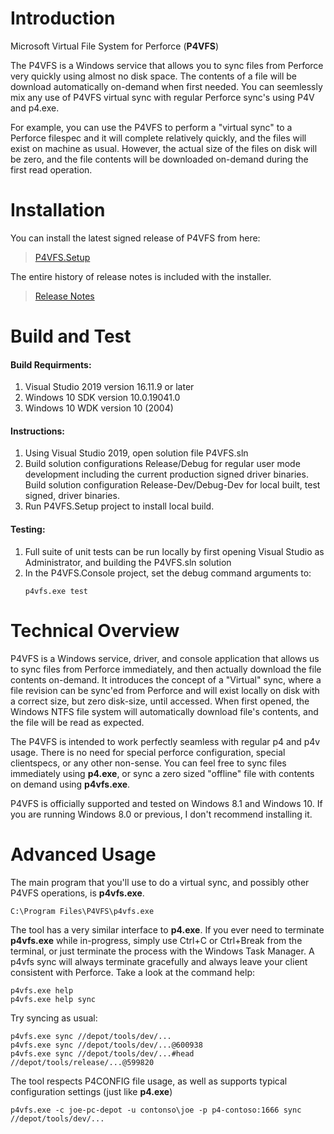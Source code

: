 # Introduction 
Microsoft Virtual File System for Perforce (**P4VFS**)

The P4VFS is a Windows service that allows you to sync files from Perforce very quickly using almost no disk space. The contents of a file will be download automatically on-demand when first needed. You can seemlessly mix any use of P4VFS virtual sync with regular Perforce sync's using P4V and p4.exe.

For example, you can use the P4VFS to perform a "virtual sync" to a Perforce filespec and it will complete relatively quickly, and the files will exist on machine as usual. However, the actual size of the files on disk will be zero, and the file contents will be downloaded on-demand during the first read operation.

# Installation
You can install the latest signed release of P4VFS from here:
> [P4VFS.Setup](https://github.com/microsoft/p4vfs/releases/download/stable/P4VFS.Setup-1.24.0.0.exe)

The entire history of release notes is included with the installer.
> [Release Notes](https://github.com/microsoft/p4vfs/blob/main/source/P4VFS.Console/P4VFS.Notes.txt)

# Build and Test
#### Build Requirments:
1. Visual Studio 2019 version 16.11.9 or later
1. Windows 10 SDK version 10.0.19041.0
1. Windows 10 WDK version 10 (2004)

#### Instructions:
1. Using Visual Studio 2019, open solution file P4VFS.sln
1. Build solution configurations Release/Debug for regular user mode development including the current production signed driver binaries. Build solution configuration Release-Dev/Debug-Dev for local built, test signed, driver binaries.
1. Run P4VFS.Setup project to install local build.

#### Testing:
1. Full suite of unit tests can be run locally by first opening Visual Studio as Administrator, and building the P4VFS.sln solution
1. In the P4VFS.Console project, set the debug command arguments to:
    ```
    p4vfs.exe test
    ```

# Technical Overview
P4VFS is a Windows service, driver, and console application that allows us to sync files from Perforce immediately, and then actually download the file contents on-demand. It introduces the concept of a "Virtual" sync, where a file revision can be sync'ed from Perforce and will exist locally on disk with a correct size, but zero disk-size, until accessed. When first opened, the Windows NTFS file system will automatically download file's contents, and the file will be read as expected.

The P4VFS is intended to work perfectly seamless with regular p4 and p4v usage. There is no need for special perforce configuration, special clientspecs, or any other non-sense. You can feel free to sync files immediately using **p4.exe**, or sync a zero sized "offline" file with contents on demand using **p4vfs.exe**.

P4VFS is officially supported and tested on Windows 8.1 and Windows 10. If you are running Windows 8.0 or previous, I don't recommend installing it.

# Advanced Usage
The main program that you'll use to do a virtual sync, and possibly other P4VFS operations, is **p4vfs.exe**. 

    C:\Program Files\P4VFS\p4vfs.exe

 The tool has a very similar interface to **p4.exe**. If you ever need to terminate **p4vfs.exe** while in-progress, simply use Ctrl+C or Ctrl+Break from the terminal, or just terminate the process with the Windows Task Manager. A p4vfs sync will always terminate gracefully and always leave your client consistent with Perforce. Take a look at the command help:

    p4vfs.exe help
    p4vfs.exe help sync
 
Try syncing as usual: 

    p4vfs.exe sync //depot/tools/dev/...
    p4vfs.exe sync //depot/tools/dev/...@600938
    p4vfs.exe sync //depot/tools/dev/...#head  //depot/tools/release/...@599820

The tool respects P4CONFIG file usage, as well as supports typical configuration settings (just like **p4.exe**)
 
    p4vfs.exe -c joe-pc-depot -u contonso\joe -p p4-contoso:1666 sync //depot/tools/dev/...

